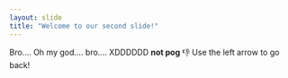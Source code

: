 ```yaml
---
layout: slide
title: "Welcome to our second slide!"
---
```

Bro.... Oh my god.... bro.... XDDDDDD **not pog** :-1:
Use the left arrow to go back!
